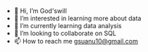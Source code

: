 - 👋 Hi, I’m God'swill
- 👀 I’m interested in learning more about data
- 🌱 I’m currently learning data analysis
- 💞️ I’m looking to collaborate on SQL
- 📫 How to reach me gsuanu10@gmail.com

<!---
gsuanu/gsuanu is a ✨ special ✨ repository because its `README.md` (this file) appears on your GitHub profile.
You can click the Preview link to take a look at your changes.
--->
